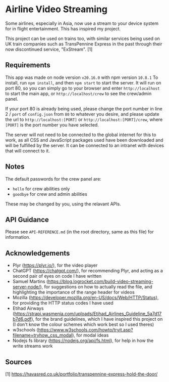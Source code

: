 # Airline Video Streaming

Some airlines, especially in Asia, now use a stream to your device system for in flight entertainment. This has inspired my project.

This project can be used on trains too, with similar services being used on UK train companies such as TransPennine Express in the past through their now discontinued service, "ExStream". [1]

## Requirements

This app was made on node version `v20.16.0` with npm version `10.8.1`
To install, run `npm install`, and then `npm start` to start the server. It will run on port 80, so you can simply go to your browser and enter `http://localhost` to start the main app, or `http://localhost/crew` to see the crew/admin panel.

If your port 80 is already being used, please change the port number in line 2 / `port` of `config.json` from `80` to whatever you desire, and please update the url to `http://localhost:[PORT]` or `http://localhost:[PORT]/crew`, where `[PORT]` is the port number you have selected.

The server will not need to be connected to the global internet for this to work, as all CSS and JavaScript packages used have been downloaded and will be fulfilled by the server. It can be connected to an intranet with devices that will connect to it.

## Notes

The default passwords for the crew panel are:
- `hello` for crew abilities only
- `goodbye` for crew and admin abilities

These may be changed by you, using the relavant APIs.

## API Guidance

Please see `API-REFERENCE.md` (in the root directory, same as this file) for information.

## Acknowledgements

- Plyr (https://plyr.io/), for the video player
- ChatGPT (https://chatgpt.com/), for recommending Plyr, and acting as a second pair of eyes on code I have written
- Samuel Martins (https://blog.logrocket.com/build-video-streaming-server-node/), for suggestions on how to actually read the file, and highlighting the importance of the range header for videos
- Mozilla (https://developer.mozilla.org/en-US/docs/Web/HTTP/Status), for providing the HTTP status codes I have used
- Etihad Airways (https://strapi.wasmenia.com/uploads/Etihad_Airlines_Guideline_5a7d17b7d6.pdf), for the brand guidelines, which I have inspired this project on (I don't know the colour schemes which work best so I used theres)
- w3schools (https://www.w3schools.com/howto/tryit.asp?filename=tryhow_css_modal), for modal ideas
- Nodejs fs library (https://nodejs.org/api/fs.html), for help in how the write streams work

## Sources
[1] https://havasred.co.uk/portfolio/transpennine-express-hold-the-door/